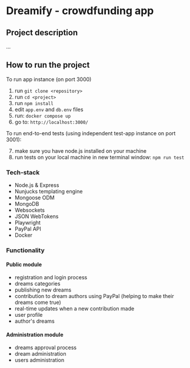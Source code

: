 # Dreamify - crowdfunding app

## Project description
...

## How to run the project

To run app instance (on port 3000)
1. run `git clone <repository>`
2. run `cd <project>`
3. run `npm install`
4. edit `app.env` and `db.env` files
5. run: `docker compose up`
6. go to: `http://localhost:3000/`


To run end-to-end tests (using independent test-app instance on port 3001):

7. make sure you have node.js installed on your machine
8. run tests on your local machine in new terminal window: `npm run test`

### Tech-stack

- Node.js & Express
- Nunjucks templating engine
- Mongoose ODM
- MongoDB
- Websockets
- JSON WebTokens
- Playwright
- PayPal API
- Docker
 
### Functionality

#### Public module
- registration and login process
- dreams categories
- publishing new dreams
- contribution to dream authors using PayPal (helping to make their dreams come true)
- real-time updates when a new contribution made
- user profile
- author's dreams 

#### Administration module
- dreams approval process
- dream administration
- users administration



